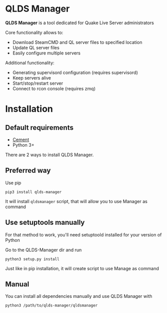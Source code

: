 QLDS Manager
============

**QLDS Manager** is a tool dedicated for Quake Live Server administrators

Core functionality allows to:

* Download SteamCMD and QL server files to specified location
* Update QL server files
* Easily configure multiple servers

Additional functionality:

* Generating supervisord configuration (requires supervisord)
* Keep servers alive
* Start/stop/restart server
* Connect to rcon console (requires zmq)

Installation
============

Default requirements
--------------------

* [Cement][1]
* Python 3+

There are 2 ways to install QLDS Manager.

Preferred way
-------------

Use pip

`pip3 install qlds-manager`

It will install `qldsmanager` script, that will allow you to use Manager as command

Use setuptools manually
-----------------------

For that method to work, you'll need setuptoold installed for your version of Python

Go to the QLDS-Manager dir and run

`python3 setup.py install`

Just like in pip installation, it will create script to use Manage as command

Manual
------

You can install all dependencies manually and use QLDS Manager with

`python3 /path/to/qlds-manager/qldsmanager`

[1]: http://builtoncement.com/